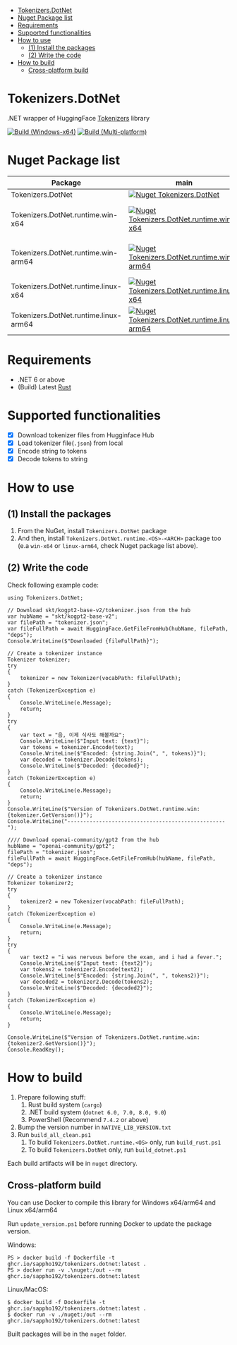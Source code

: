 - [Tokenizers.DotNet](#tokenizersdotnet)
- [Nuget Package list](#nuget-package-list)
- [Requirements](#requirements)
- [Supported functionalities](#supported-functionalities)
- [How to use](#how-to-use)
  - [(1) Install the packages](#1-install-the-packages)
  - [(2) Write the code](#2-write-the-code)
- [How to build](#how-to-build)
  - [Cross-platform build](#cross-platform-build)

# Tokenizers.DotNet

.NET wrapper of HuggingFace [Tokenizers](https://github.com/huggingface/tokenizers) library  

[![Build (Windows-x64)](https://github.com/sappho192/Tokenizers.DotNet/actions/workflows/build_windows-x64.yml/badge.svg)](https://github.com/sappho192/Tokenizers.DotNet/actions/workflows/build_windows-x64.yml)
[![Build (Multi-platform)](https://github.com/sappho192/Tokenizers.DotNet/actions/workflows/docker-image.yml/badge.svg)](https://github.com/sappho192/Tokenizers.DotNet/actions/workflows/docker-image.yml)

# Nuget Package list

| Package                       | main                                                                                                              | Description                     |
| ----------------------------- | ----------------------------------------------------------------------------------------------------------------- | ------------------------------- |
| Tokenizers.DotNet             | [![Nuget Tokenizers.DotNet](https://img.shields.io/nuget/v/Tokenizers.DotNet.svg?style=flat)](https://www.nuget.org/packages/Tokenizers.DotNet/)                         | Core library                    |
| Tokenizers.DotNet.runtime.win-x64 | [![Nuget Tokenizers.DotNet.runtime.win-x64](https://img.shields.io/nuget/v/Tokenizers.DotNet.runtime.win-x64.svg?style=flat)](https://www.nuget.org/packages/Tokenizers.DotNet.runtime.win-x64/) | Native bindings for windows x64 |
| Tokenizers.DotNet.runtime.win-arm64 | [![Nuget Tokenizers.DotNet.runtime.win-arm64](https://img.shields.io/nuget/v/Tokenizers.DotNet.runtime.win-arm64.svg?style=flat)](https://www.nuget.org/packages/Tokenizers.DotNet.runtime.win-arm64/) | Native bindings for windows arm64 |
| Tokenizers.DotNet.runtime.linux-x64 | [![Nuget Tokenizers.DotNet.runtime.linux-x64](https://img.shields.io/nuget/v/Tokenizers.DotNet.runtime.linux-x64.svg?style=flat)](https://www.nuget.org/packages/Tokenizers.DotNet.runtime.linux-x64/) | Native bindings for linux x64 |
| Tokenizers.DotNet.runtime.linux-arm64 | [![Nuget Tokenizers.DotNet.runtime.linux-arm64](https://img.shields.io/nuget/v/Tokenizers.DotNet.runtime.linux-arm64.svg?style=flat)](https://www.nuget.org/packages/Tokenizers.DotNet.runtime.linux-arm64/) | Native bindings for linux arm64 |

# Requirements

- .NET 6 or above
- (Build) Latest [Rust](https://www.rust-lang.org/tools/install)

# Supported functionalities

* [X] Download tokenizer files from Hugginface Hub
* [X] Load tokenizer file(`.json`) from local
* [X] Encode string to tokens
* [X] Decode tokens to string

# How to use

## (1) Install the packages

1. From the NuGet, install `Tokenizers.DotNet` package
2. And then, install `Tokenizers.DotNet.runtime.<OS>-<ARCH>` package too (e.a `win-x64` or `linux-arm64`, check Nuget package list above).

## (2) Write the code

Check following example code:

```CSharp
using Tokenizers.DotNet;

// Download skt/kogpt2-base-v2/tokenizer.json from the hub
var hubName = "skt/kogpt2-base-v2";
var filePath = "tokenizer.json";
var fileFullPath = await HuggingFace.GetFileFromHub(hubName, filePath, "deps");
Console.WriteLine($"Downloaded {fileFullPath}");

// Create a tokenizer instance
Tokenizer tokenizer;
try
{
    tokenizer = new Tokenizer(vocabPath: fileFullPath);
}
catch (TokenizerException e)
{
	Console.WriteLine(e.Message);
    return;
}
try
{
    var text = "음, 이제 식사도 해볼까요";
    Console.WriteLine($"Input text: {text}");
    var tokens = tokenizer.Encode(text);
    Console.WriteLine($"Encoded: {string.Join(", ", tokens)}");
    var decoded = tokenizer.Decode(tokens);
    Console.WriteLine($"Decoded: {decoded}");
}
catch (TokenizerException e)
{
    Console.WriteLine(e.Message);
    return;
}
Console.WriteLine($"Version of Tokenizers.DotNet.runtime.win: {tokenizer.GetVersion()}");
Console.WriteLine("--------------------------------------------------");

//// Download openai-community/gpt2 from the hub
hubName = "openai-community/gpt2";
filePath = "tokenizer.json";
fileFullPath = await HuggingFace.GetFileFromHub(hubName, filePath, "deps");

// Create a tokenizer instance
Tokenizer tokenizer2;
try
{
    tokenizer2 = new Tokenizer(vocabPath: fileFullPath);
}
catch (TokenizerException e)
{
    Console.WriteLine(e.Message);
    return;
}
try
{
    var text2 = "i was nervous before the exam, and i had a fever.";
    Console.WriteLine($"Input text: {text2}");
    var tokens2 = tokenizer2.Encode(text2);
    Console.WriteLine($"Encoded: {string.Join(", ", tokens2)}");
    var decoded2 = tokenizer2.Decode(tokens2);
    Console.WriteLine($"Decoded: {decoded2}");
}
catch (TokenizerException e)
{
    Console.WriteLine(e.Message);
    return;
}

Console.WriteLine($"Version of Tokenizers.DotNet.runtime.win: {tokenizer2.GetVersion()}");
Console.ReadKey();
```

# How to build

1. Prepare following stuff:
   1.  Rust build system (`cargo`)
   2.  .NET build system (`dotnet 6.0, 7.0, 8.0, 9.0`)
   3.  PowerShell (Recommend `7.4.2` or above)
2. Bump the version number in `NATIVE_LIB_VERSION.txt`
3. Run `build_all_clean.ps1`
   1. To build `Tokenizers.DotNet.runtime.<OS>` only, run `build_rust.ps1`
   2. To build `Tokenizers.DotNet` only, run `build_dotnet.ps1`

Each build artifacts will be in `nuget` directory.  

## Cross-platform build

You can use Docker to compile this library for Windows x64/arm64 and Linux x64/arm64

Run `update_version.ps1` before running Docker to update the package version.

Windows:
```shell
PS > docker build -f Dockerfile -t ghcr.io/sappho192/tokenizers.dotnet:latest .
PS > docker run -v .\nuget:/out --rm ghcr.io/sappho192/tokenizers.dotnet:latest
```

Linux/MacOS:
```shell
$ docker build -f Dockerfile -t ghcr.io/sappho192/tokenizers.dotnet:latest .
$ docker run -v ./nuget:/out --rm ghcr.io/sappho192/tokenizers.dotnet:latest
```

Built packages will be in the `nuget` folder.
